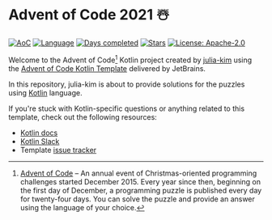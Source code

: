 # Advent of Code 2021 ☃️

[![AoC](https://img.shields.io/badge/Advent%20of%20Code-2021-blue?style=for-the-badge)](https://adventofcode.com/2020)
[![Language](https://img.shields.io/badge/Language-Kotlin-ff69b4?style=for-the-badge)](https://kotlinlang.org/)
[![Days completed](https://img.shields.io/badge/Days%20Completed-1-red?style=for-the-badge)](https://github.com/julia-kim/advent-of-code-2021/tree/main/src/main/kotlin/days)
[![Stars](https://img.shields.io/badge/Stars⭐%20-2-yellow?style=for-the-badge)](https://github.com/julia-kim/advent-of-code-2021/tree/main/src/main/kotlin/days)
[![License: Apache-2.0](https://img.shields.io/github/license/julia-kim/advent-of-code-2021?style=for-the-badge)](https://www.apache.org/licenses/LICENSE-2.0)

Welcome to the Advent of Code[^aoc] Kotlin project created by [julia-kim][github] using the [Advent of Code Kotlin Template][template] delivered by JetBrains.

In this repository, julia-kim is about to provide solutions for the puzzles using [Kotlin][kotlin] language.

If you're stuck with Kotlin-specific questions or anything related to this template, check out the following resources:

- [Kotlin docs][docs]
- [Kotlin Slack][slack]
- Template [issue tracker][issues]


[^aoc]:
    [Advent of Code][aoc] – An annual event of Christmas-oriented programming challenges started December 2015.
    Every year since then, beginning on the first day of December, a programming puzzle is published every day for twenty-four days.
    You can solve the puzzle and provide an answer using the language of your choice.

[aoc]: https://adventofcode.com
[docs]: https://kotlinlang.org/docs/home.html
[github]: https://github.com/julia-kim
[issues]: https://github.com/kotlin-hands-on/advent-of-code-kotlin-template/issues
[kotlin]: https://kotlinlang.org
[slack]: https://surveys.jetbrains.com/s3/kotlin-slack-sign-up
[template]: https://github.com/kotlin-hands-on/advent-of-code-kotlin-template
